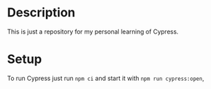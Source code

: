 # Description

This is just a repository for my personal learning of Cypress.

# Setup

To run Cypress just run `npm ci` and start it with `npm run cypress:open`,
